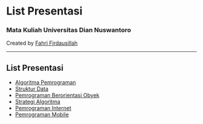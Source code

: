 # List Presentasi

### Mata Kuliah Universitas Dian Nuswantoro

<p>
    Created by <a href="http://fahrifirdaus.web.id">Fahri Firdausillah</a>
</p>

---

## List Presentasi

- [Algoritma Pemrograman](?s=strukdat/index.md)
- [Struktur Data](?s=strukdat/index.md)
- [Pemrograman Berorientasi Obyek](?s=strukdat/index.md)
- [Strategi Algoritma](?s=strukdat/index.md)
- [Pemrograman Internet](?s=strukdat/index.md)
- [Pemrograman Mobile](?s=mobile_prog/index_mobile.md)